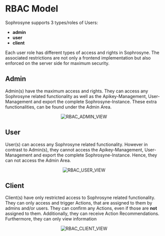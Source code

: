 # RBAC Model
Sophrosyne supports 3 types/roles of Users: 
* <b>admin</b>
* <b>user</b>
* <b>client</b>

Each user role has different types of access and rights in Sophrosyne. The associated restrictions are not only a frontend implementation but also enforced on the server side for maximum security.

## Admin
Admin(s) have the maximum access and rights. They can access any Sophrosyne related functionality as well as the Apikey-Management, User-Management and export the complete Sophrosyne-Instance. These extra functionalities, can be found under the Admin Area.

<div style="text-align: center">
<img src="/sophrosyne/v.1.0.0/_media/RBAC_ADMIN_VIEW.png" alt="RBAC_ADMIN_VIEW" style="max-height:50vh">
</div>

## User
User(s) can access any Sophrosyne related functionality. However in contrast to Admin(s), they cannot access the Apikey-Management, User-Management and export the complete Sophrosyne-Instance. Hence, they can not access the Admin Area.

<div style="text-align: center">
<img src="/sophrosyne/v.1.0.0/_media/RBAC_USER_VIEW.png" alt="RBAC_USER_VIEW" style="max-height:50vh">
</div>

## Client
Client(s) have only restricted access to Sophrosyne related functionality. They can only access and trigger Actions, that are assigned to them by admins and/or users. They can confirm any Actions, even if those are <b>not</b> assigned to them. Additionally, they can receive Action Recommendations. Furthermore, they can only view information

<div style="text-align: center">
<img src="/sophrosyne/v.1.0.0/_media/RBAC_CLIENT_VIEW.png" alt="RBAC_CLIENT_VIEW" style="max-height:50vh">
</div>
